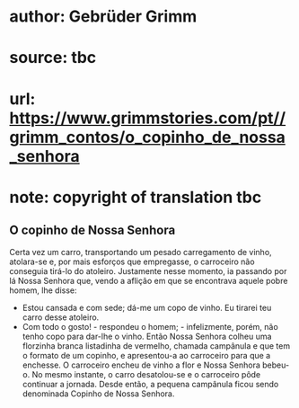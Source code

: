 # author: Gebrüder Grimm
# source: tbc
# url: https://www.grimmstories.com/pt//grimm_contos/o_copinho_de_nossa_senhora
# note: copyright of translation tbc

## O copinho de Nossa Senhora 

Certa vez um carro, transportando um pesado carregamento de vinho,
atolara-se e, por mais esforços que empregasse, o carroceiro não
conseguia tirá-lo do atoleiro.
Justamente nesse momento, ia passando por lá Nossa Senhora que, vendo a
aflição em que se encontrava aquele pobre homem, lhe disse:
- Estou cansada e com sede; dá-me um copo de vinho. Eu tirarei teu carro
desse atoleiro.
- Com todo o gosto! - respondeu o homem; - infelizmente, porém, não
tenho copo para dar-lhe o vinho.
Então Nossa Senhora colheu uma florzinha branca listadinha de vermelho,
chamada campânula e que tem o formato de um copinho, e apresentou-a ao
carroceiro para que a enchesse.
O carroceiro encheu de vinho a flor e Nossa Senhora bebeu-o. No mesmo
instante, o carro desatolou-se e o carroceiro pôde continuar a jornada.
Desde então, a pequena campânula ficou sendo denominada Copinho de Nossa
Senhora.
